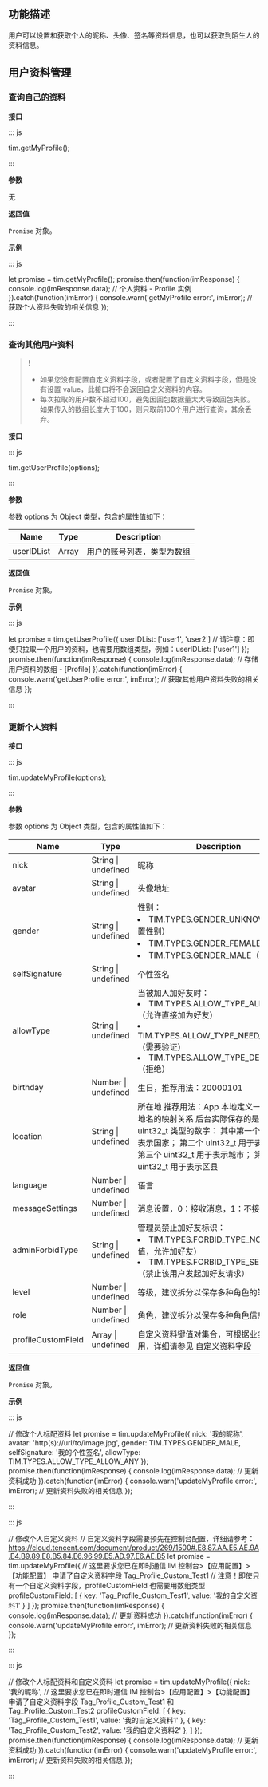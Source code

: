 ## 功能描述

用户可以设置和获取个人的昵称、头像、签名等资料信息，也可以获取到陌生人的资料信息。

## 用户资料管理

### 查询自己的资料

**接口**

<dx-codeblock>
:::  js

tim.getMyProfile();

:::
</dx-codeblock>

**参数**

无

**返回值**

`Promise` 对象。

**示例**

<dx-codeblock>
:::  js

let promise = tim.getMyProfile();
promise.then(function(imResponse) {
  console.log(imResponse.data); // 个人资料 - Profile 实例
}).catch(function(imError) {
  console.warn('getMyProfile error:', imError); // 获取个人资料失败的相关信息
});

:::
</dx-codeblock>

### 查询其他用户资料

>!
>- 如果您没有配置自定义资料字段，或者配置了自定义资料字段，但是没有设置 value，此接口将不会返回自定义资料的内容。
>- 每次拉取的用户数不超过100，避免因回包数据量太大导致回包失败。如果传入的数组长度大于100，则只取前100个用户进行查询，其余丢弃。

**接口**

<dx-codeblock>
:::  js

tim.getUserProfile(options);

:::
</dx-codeblock>

**参数**

参数 options 为 Object 类型，包含的属性值如下：

| Name               | Type     | Description                                                  |
| ------------------ | -------- | ------------------------------------------------------------ |
| userIDList     | Array | 		用户的账号列表，类型为数组 |

**返回值**

`Promise` 对象。

**示例**

<dx-codeblock>
:::  js

let promise = tim.getUserProfile({
  userIDList: ['user1', 'user2'] // 请注意：即使只拉取一个用户的资料，也需要用数组类型，例如：userIDList: ['user1']
});
promise.then(function(imResponse) {
  console.log(imResponse.data); // 存储用户资料的数组 - [Profile]
}).catch(function(imError) {
  console.warn('getUserProfile error:', imError); // 获取其他用户资料失败的相关信息
});

:::
</dx-codeblock>

### 更新个人资料

**接口**

<dx-codeblock>
:::  js

tim.updateMyProfile(options);

:::
</dx-codeblock>

**参数**

参数 options 为 Object 类型，包含的属性值如下：

| Name               | Type     | Description                                                  |
| ------------------ | -------- | ------------------------------------------------------------ |
| nick     | String \| undefined | 		昵称 |
| avatar | String \| undefined | 头像地址 |
| gender | String \| undefined | 性别：<br/><li>TIM.TYPES.GENDER_UNKNOWN（未设置性别）</li><li>TIM.TYPES.GENDER_FEMALE（女）</li><li>TIM.TYPES.GENDER_MALE（男）</li> |
| selfSignature | String \| undefined | 个性签名 |
| allowType | String \| undefined | 当被加人加好友时：<br/><li>TIM.TYPES.ALLOW_TYPE_ALLOW_ANY（允许直接加为好友）</li><li>TIM.TYPES.ALLOW_TYPE_NEED_CONFIRM（需要验证）</li><li>TIM.TYPES.ALLOW_TYPE_DENY_ANY（拒绝）</li> |
| birthday | Number \| undefined | 生日，推荐用法：20000101 |
| location | String \| undefined | 所在地 推荐用法：App 本地定义一套数字到地名的映射关系 后台实际保存的是4个 uint32_t 类型的数字： 其中第一个 uint32_t 表示国家； 第二个 uint32_t 用于表示省份； 第三个 uint32_t 用于表示城市； 第四个 uint32_t 用于表示区县 |
| language | Number \| undefined | 语言 |
| messageSettings | Number \| undefined | 消息设置，0：接收消息，1：不接收消息 |
| adminForbidType | String \| undefined | 管理员禁止加好友标识：<br/><li>TIM.TYPES.FORBID_TYPE_NONE（默认值，允许加好友）</li><li>TIM.TYPES.FORBID_TYPE_SEND_OUT（禁止该用户发起加好友请求）</li> |
| level | Number \| undefined | 等级，建议拆分以保存多种角色的等级信息 |
| role | Number \| undefined | 角色，建议拆分以保存多种角色信息 |
| profileCustomField | Array \| undefined | 自定义资料键值对集合，可根据业务侧需要使用，详细请参见 [自定义资料字段](https://cloud.tencent.com/document/product/269/1500#.E8.87.AA.E5.AE.9A.E4.B9.89.E8.B5.84.E6.96.99.E5.AD.97.E6.AE.B5)  |

**返回值**

`Promise` 对象。

**示例**

<dx-codeblock>
:::  js

// 修改个人标配资料
let promise = tim.updateMyProfile({
  nick: '我的昵称',
  avatar: 'http(s)://url/to/image.jpg',
  gender: TIM.TYPES.GENDER_MALE,
  selfSignature: '我的个性签名',
  allowType: TIM.TYPES.ALLOW_TYPE_ALLOW_ANY
});
promise.then(function(imResponse) {
  console.log(imResponse.data); // 更新资料成功
}).catch(function(imError) {
  console.warn('updateMyProfile error:', imError); // 更新资料失败的相关信息
});

:::
</dx-codeblock>

<dx-codeblock>
:::  js

// 修改个人自定义资料
// 自定义资料字段需要预先在控制台配置，详细请参考：https://cloud.tencent.com/document/product/269/1500#.E8.87.AA.E5.AE.9A.E4.B9.89.E8.B5.84.E6.96.99.E5.AD.97.E6.AE.B5
let promise = tim.updateMyProfile({
  // 这里要求您已在即时通信 IM 控制台>【应用配置】>【功能配置】 申请了自定义资料字段 Tag_Profile_Custom_Test1
  // 注意！即使只有一个自定义资料字段，profileCustomField 也需要用数组类型
  profileCustomField: [
    {
      key: 'Tag_Profile_Custom_Test1',
      value: '我的自定义资料1'
    }
  ]
});
promise.then(function(imResponse) {
  console.log(imResponse.data); // 更新资料成功
}).catch(function(imError) {
  console.warn('updateMyProfile error:', imError); // 更新资料失败的相关信息
});

:::
</dx-codeblock>

<dx-codeblock>
:::  js

// 修改个人标配资料和自定义资料
let promise = tim.updateMyProfile({
  nick: '我的昵称',
  // 这里要求您已在即时通信 IM 控制台>【应用配置】>【功能配置】 申请了自定义资料字段 Tag_Profile_Custom_Test1 和 Tag_Profile_Custom_Test2
  profileCustomField: [
    {
      key: 'Tag_Profile_Custom_Test1',
      value: '我的自定义资料1'
    },
    {
      key: 'Tag_Profile_Custom_Test2',
      value: '我的自定义资料2'
    },
  ]
});
promise.then(function(imResponse) {
  console.log(imResponse.data); // 更新资料成功
}).catch(function(imError) {
  console.warn('updateMyProfile error:', imError); // 更新资料失败的相关信息
});

:::
</dx-codeblock>

